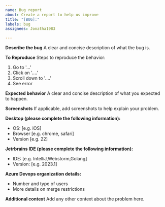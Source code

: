 ```yaml
---
name: Bug report
about: Create a report to help us improve
title: "[BUG]:"
labels: bug
assignees: Jonatha1983

---
```


**Describe the bug**
A clear and concise description of what the bug is.

**To Reproduce**
Steps to reproduce the behavior:
1. Go to '...'
2. Click on '....'
3. Scroll down to '....'
4. See error

**Expected behavior**
A clear and concise description of what you expected to happen.

**Screenshots**
If applicable, add screenshots to help explain your problem.

**Desktop (please complete the following information):**
 - OS: [e.g. iOS]
 - Browser [e.g. chrome, safari]
 - Version [e.g. 22]

**Jetrbrains IDE (please complete the following information):**
 - IDE: [e.g. IntelliJ,Webstorm,Golang]
 - Version: [e.g. 2023.1]

**Azure Devops organization details:**
 - Number and type of users 
 - More details on merge restrictions

**Additional context**
Add any other context about the problem here.
